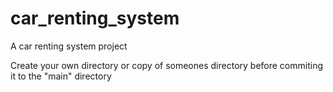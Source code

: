 # car_renting_system
A car renting system project

Create your own directory or copy of someones directory before commiting it to the "main" directory
